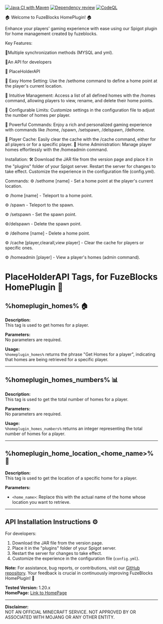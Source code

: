 [![Java CI with Maven](https://github.com/fuzeblocks/HomePlugin/actions/workflows/maven.yml/badge.svg?branch=main)](https://github.com/fuzeblocks/HomePlugin/actions/workflows/maven.yml) [![Dependency review](https://github.com/fuzeblocks/HomePlugin/actions/workflows/dependency-review.yml/badge.svg)](https://github.com/fuzeblocks/HomePlugin/actions/workflows/dependency-review.yml) [![CodeQL](https://github.com/fuzeblocks/HomePlugin/actions/workflows/codeql.yml/badge.svg)](https://github.com/fuzeblocks/HomePlugin/actions/workflows/codeql.yml)



🏠 Welcome to FuzeBlocks HomePlugin! 🏠

Enhance your players' gaming experience with ease using our Spigot plugin for home management created by fuzeblocks.

Key Features:

🔹Multiple synchronization methods (MYSQL and yml).

🔹An API for developers

🔹 PlaceHolderAPI

🔹 Easy Home Setting: Use the /sethome command to define a home point at the player's current location.

🔹 Intuitive Management: Access a list of all defined homes with the /homes command, allowing players to view, rename, and delete their home points.

🔹 Configurable Limits: Customize settings in the configuration file to adjust the number of homes per player.

🔹 Powerful Commands: Enjoy a rich and personalized gaming experience with commands like /home, /spawn, /setspawn, /delspawn, /delhome.

🔹 Player Cache: Easily clear the cache with the /cache command, either for all players or for a specific player. 🔹 Home Administration: Manage player homes effortlessly with the /homeadmin command.

Installation: 🛠️ Download the JAR file from the version page and place it in the "plugins" folder of your Spigot server. Restart the server for changes to take effect. Customize the experience in the configuration file (config.yml).

Commands: ⚙️ /sethome [name] - Set a home point at the player's current location.

⚙️ /home [name] - Teleport to a home point.

⚙️ /spawn - Teleport to the spawn.

⚙️ /setspawn - Set the spawn point.

⚙️/delspawn - Delete the spawn point.

⚙️ /delhome [name] - Delete a home point.

⚙️ /cache [player,clearall,view player] - Clear the cache for players or specific ones.

⚙️ /homeadmin [player] - View a player's homes (admin command).

# PlaceHolderAPI Tags, for FuzeBlocks HomePlugin 🏡

## %homeplugin_homes% 🏠

**Description:**  
This tag is used to get homes for a player.

**Parameters:**  
No parameters are required.

**Usage:**  
`%homeplugin_homes%` returns the phrase "Get Homes for a player", indicating that homes are being retrieved for a specific player.

---

## %homeplugin_homes_numbers% 📊

**Description:**  
This tag is used to get the total number of homes for a player.

**Parameters:**  
No parameters are required.

**Usage:**  
`%homeplugin_homes_numbers%` returns an integer representing the total number of homes for a player.

---

## %homeplugin_home_location_<home_name>% 📍

**Description:**  
This tag is used to get the location of a specific home for a player.

**Parameters:**  
- `<home_name>`: Replace this with the actual name of the home whose location you want to retrieve.

---

## API Installation Instructions ⚙️

For developers:  
1. Download the JAR file from the version page.
2. Place it in the "plugins" folder of your Spigot server.
3. Restart the server for changes to take effect.
4. Customize the experience in the configuration file (`config.yml`).

**Note:** For assistance, bug reports, or contributions, visit our [GitHub repository](#). Your feedback is crucial in continuously improving FuzeBlocks HomePlugin! 💬

**Tested Version:** 1.20.x  
**HomePage:** [Link to HomePage](#)

---

**Disclaimer:**  
NOT AN OFFICIAL MINECRAFT SERVICE. NOT APPROVED BY OR ASSOCIATED WITH MOJANG OR ANY OTHER ENTITY.

